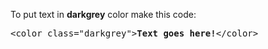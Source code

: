 To put text in <b>darkgrey</b> color make this code:
<pre>&lt;color class="darkgrey"&gt;<b>Text goes here!</b>&lt;/color&gt;</pre>

